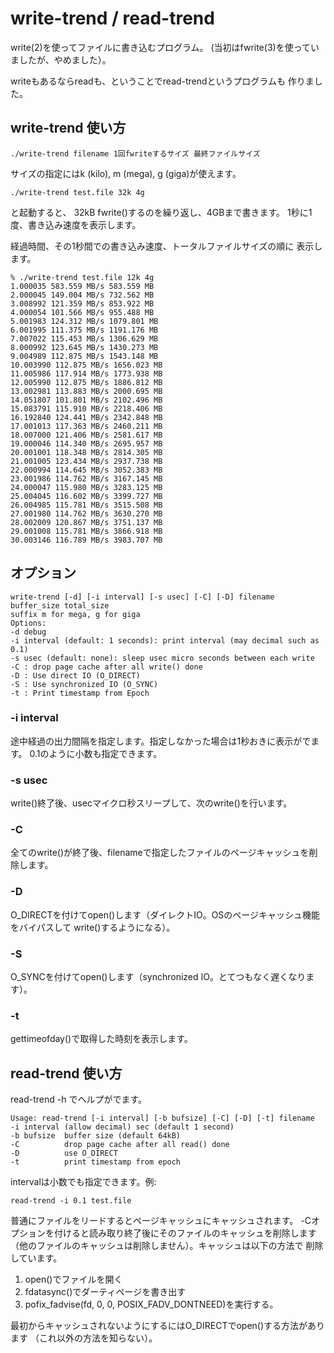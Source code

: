 # write-trend / read-trend

write(2)を使ってファイルに書き込むプログラム。
(当初はfwrite(3)を使っていましたが、やめました）。

writeもあるならreadも、ということでread-trendというプログラムも
作りました。

## write-trend 使い方

```
./write-trend filename 1回fwriteするサイズ 最終ファイルサイズ
```

サイズの指定にはk (kilo), m (mega), g (giga)が使えます。

```
./write-trend test.file 32k 4g
```
と起動すると、
32kB fwrite()するのを繰り返し、4GBまで書きます。
1秒に1度、書き込み速度を表示します。

経過時間、その1秒間での書き込み速度、トータルファイルサイズの順に
表示します。

```
% ./write-trend test.file 12k 4g
1.000035 583.559 MB/s 583.559 MB
2.000045 149.004 MB/s 732.562 MB
3.008992 121.359 MB/s 853.922 MB
4.000054 101.566 MB/s 955.488 MB
5.001983 124.312 MB/s 1079.801 MB
6.001995 111.375 MB/s 1191.176 MB
7.007022 115.453 MB/s 1306.629 MB
8.000992 123.645 MB/s 1430.273 MB
9.004989 112.875 MB/s 1543.148 MB
10.003990 112.875 MB/s 1656.023 MB
11.005986 117.914 MB/s 1773.938 MB
12.005990 112.875 MB/s 1886.812 MB
13.002981 113.883 MB/s 2000.695 MB
14.051807 101.801 MB/s 2102.496 MB
15.083791 115.910 MB/s 2218.406 MB
16.192840 124.441 MB/s 2342.848 MB
17.001013 117.363 MB/s 2460.211 MB
18.007000 121.406 MB/s 2581.617 MB
19.000046 114.340 MB/s 2695.957 MB
20.001001 118.348 MB/s 2814.305 MB
21.001005 123.434 MB/s 2937.738 MB
22.000994 114.645 MB/s 3052.383 MB
23.001986 114.762 MB/s 3167.145 MB
24.000047 115.980 MB/s 3283.125 MB
25.004045 116.602 MB/s 3399.727 MB
26.004985 115.781 MB/s 3515.508 MB
27.001980 114.762 MB/s 3630.270 MB
28.002009 120.867 MB/s 3751.137 MB
29.001008 115.781 MB/s 3866.918 MB
30.003146 116.789 MB/s 3983.707 MB
```

## オプション

```
write-trend [-d] [-i interval] [-s usec] [-C] [-D] filename buffer_size total_size
suffix m for mega, g for giga
Options:
-d debug
-i interval (default: 1 seconds): print interval (may decimal such as 0.1)
-s usec (default: none): sleep usec micro seconds between each write
-C : drop page cache after all write() done
-D : Use direct IO (O_DIRECT)
-S : Use synchronized IO (O_SYNC)
-t : Print timestamp from Epoch
```

### -i interval

途中経過の出力間隔を指定します。指定しなかった場合は1秒おきに表示がでます。
0.1のように小数も指定できます。

### -s usec

write()終了後、usecマイクロ秒スリープして、次のwrite()を行います。

### -C

全てのwrite()が終了後、filenameで指定したファイルのページキャッシュを削除します。

### -D

O_DIRECTを付けてopen()します（ダイレクトIO。OSのページキャッシュ機能をバイパスして
write()するようになる）。

### -S

O_SYNCを付けてopen()します（synchronized IO。とてつもなく遅くなります）。

### -t

gettimeofday()で取得した時刻を表示します。

## read-trend 使い方

read-trend -h でヘルプがでます。

```
Usage: read-trend [-i interval] [-b bufsize] [-C] [-D] [-t] filename
-i interval (allow decimal) sec (default 1 second)
-b bufsize  buffer size (default 64kB)
-C          drop page cache after all read() done
-D          use O_DIRECT
-t          print timestamp from epoch
```

intervalは小数でも指定できます。例:

```
read-trend -i 0.1 test.file
```

普通にファイルをリードするとページキャッシュにキャッシュされます。
-Cオプションを付けると読み取り終了後にそのファイルのキャッシュを削除します
（他のファイルのキャッシュは削除しません）。キャッシュは以下の方法で
削除しています。

1. open()でファイルを開く
2. fdatasync()でダーティページを書き出す
3. pofix_fadvise(fd, 0, 0, POSIX_FADV_DONTNEED)を実行する。

最初からキャッシュされないようにするにはO_DIRECTでopen()する方法があります
（これ以外の方法を知らない）。
